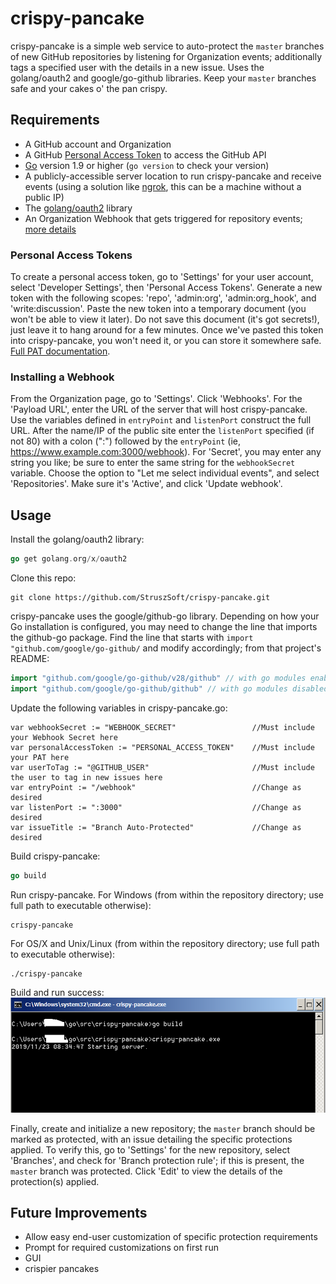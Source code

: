 # crispy-pancake
crispy-pancake is a simple web service to auto-protect the `master` branches of new GitHub repositories by listening for Organization events; additionally tags a specified user with the details in a new issue.  Uses the golang/oauth2 and google/go-github libraries.  Keep your `master` branches safe and your cakes o' the pan crispy.

## Requirements
* A GitHub account and Organization
* A GitHub [Personal Access Token](#personal-access-tokens) to access the GitHub API
* [Go](https://golang.org/doc/install) version 1.9 or higher (`go version` to check your version)
* A publicly-accessible server location to run crispy-pancake and receive events (using a solution like [ngrok](https://ngrok.com/), this can be a machine without a public IP)
* The [golang/oauth2](https://github.com/golang/oauth2) library
* An Organization Webhook that gets triggered for repository events; [more details](#installing-a-webhook)

### Personal Access Tokens ###
To create a personal access token, go to 'Settings' for your user account, select 'Developer Settings', then 'Personal Access Tokens'.  Generate a new token with the following scopes:  'repo', 'admin:org', 'admin:org_hook', and 'write:discussion'.  Paste the new token into a temporary document (you won't be able to view it later). Do not save this document (it's got secrets!), just leave it to hang around for a few minutes.  Once we've pasted this token into crispy-pancake, you won't need it, or you can store it somewhere safe.  [Full PAT documentation](https://help.github.com/en/github/authenticating-to-github/creating-a-personal-access-token-for-the-command-line).
 
### Installing a Webhook ###
From the Organization page, go to 'Settings'.  Click 'Webhooks'.  For the 'Payload URL', enter the URL of the server that will host crispy-pancake.  Use the variables defined in `entryPoint` and `listenPort` construct the full URL.  After the name/IP of the public site enter the `listenPort` specified (if not 80) with a colon (":") followed by the `entryPoint` (ie, https://www.example.com:3000/webhook).  For 'Secret', you may enter any string you like; be sure to enter the same string for the `webhookSecret` variable.  Choose the option to "Let me select individual events", and select 'Repositories'.  Make sure it's 'Active', and click 'Update webhook'.

## Usage ##
Install the golang/oauth2 library:
```go
go get golang.org/x/oauth2
```
Clone this repo:
```
git clone https://github.com/StruszSoft/crispy-pancake.git
```
crispy-pancake uses the google/github-go library.  Depending on how your Go installation is configured, you may need to change the line that imports the github-go package.  Find the line that starts with `import "github.com/google/go-github/` and modify accordingly; from that project's README:
```go
import "github.com/google/go-github/v28/github"	// with go modules enabled (GO111MODULE=on or outside GOPATH)
import "github.com/google/go-github/github" // with go modules disabled
```
Update the following variables in crispy-pancake.go:
```
var webhookSecret := "WEBHOOK_SECRET"                 //Must include your Webhook Secret here
var personalAccessToken := "PERSONAL_ACCESS_TOKEN"    //Must include your PAT here
var userToTag := "@GITHUB_USER"                       //Must include the user to tag in new issues here
var entryPoint := "/webhook"                          //Change as desired
var listenPort := ":3000"                             //Change as desired
var issueTitle := "Branch Auto-Protected"             //Change as desired
```
Build crispy-pancake:
```go
go build
```
Run crispy-pancake.  For Windows (from within the repository directory; use full path to executable otherwise):
```
crispy-pancake
```
For OS/X and Unix/Linux (from within the repository directory; use full path to executable otherwise):
```
./crispy-pancake
```
Build and run success:
![Success](https://github.com/StruszSoft/crispy-pancake/blob/master/success.png)

Finally, create and initialize a new repository; the `master` branch should be marked as protected, with an issue detailing the specific protections applied.  To verify this, go to 'Settings' for the new repository, select 'Branches', and check for 'Branch protection rule'; if this is present, the `master` branch was protected.  Click 'Edit' to view the details of the protection(s) applied.

## Future Improvements ##
* Allow easy end-user customization of specific protection requirements
* Prompt for required customizations on first run
* GUI
* crispier pancakes
